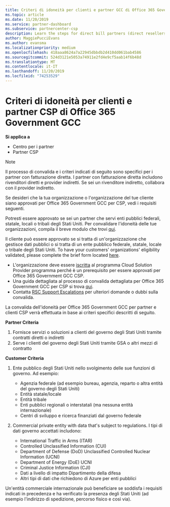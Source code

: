 ```yaml
---
title: Criteri di idoneità per clienti e partner GCC di Office 365 Government | Centro per i partner
ms.topic: article
ms.date: 11/20/2019
ms.service: partner-dashboard
ms.subservice: partnercenter-csp
description: Learn the steps for direct bill partners (direct resellers, indirect providers) to validate partners and customers for Office 365 Government GCC for CSP.
author: MaggiePucciEvans
ms.author: evansma
ms.localizationpriority: medium
ms.openlocfilehash: 418aaa8624a7a22945dbbdb2d410dd061bab4586
ms.sourcegitcommit: 524d3121e5053a74911e2fd4e9cf5aab14f6b48d
ms.translationtype: MT
ms.contentlocale: it-IT
ms.lasthandoff: 11/20/2019
ms.locfileid: "74253529"
---
```

# <a name="office-365-government-gcc-for-csp-partner-and-customer-eligibility-criteria"></a>Criteri di idoneità per clienti e partner CSP di Office 365 Government GCC

**Si applica a**

-  Centro per i partner
-  Partner CSP

>[!NOTE]
>Il processo di convalida e i criteri indicati di seguito sono specifici per i partner con fatturazione diretta. I partner con fatturazione diretta includono rivenditori diretti e provider indiretti.  Se sei un rivenditore indiretto, collabora con il provider indiretto. 

Se desideri che la tua organizzazione o l'organizzazione del tue cliente siano approvati per Office 365 Government GCC per CSP, vedi i requisiti seguenti.

Potresti essere approvato se sei un partner che servi enti pubblici federali, statale, locali o tribali degli Stati Uniti. Per convalidare l'idoneità delle tue organizzazioni, compila il breve modulo che trovi [qui](https://products.office.com/government/eligibility-validation?ReqType=CSPPartner).

Il cliente può essere approvato se si tratta di un'organizzazione che gestisce dati pubblici o si tratta di un ente pubblico federale, statale, locale o tribale degli Stati Uniti. To have your customers' organizations' eligibility validated, please complete the brief form located [here](https://products.office.com/government/eligibility-validation?ReqType=CSPCustomer). 

-   L'organizzazione deve essere [iscritta](https://partnercenter.microsoft.com/partner/cloud-solution-provider) al programma Cloud Solution Provider programma perché è un prerequisito per essere approvati per Office 365 Government GCC CSP.
-   Una guida dettagliata al processo di convalida dettagliata per Office 365 Government GCC per CSP si trova [qui](https://go.microsoft.com/fwlink/?linkid=2007323).
-   Contatta [RSC Support Escalations](mailto:usgcce@microsoft.com) per ulteriori domande o dubbi sulla convalida.

La convalida dell'idoneità per Office 365 Government GCC per partner e clienti CSP verrà effettuata in base ai criteri specifici descritti di seguito.

**Partner Criteria**
1.  Fornisce servizi o soluzioni a clienti del governo degli Stati Uniti tramite contratti diretti o indiretti
2.  Serve i clienti del governo degli Stati Uniti tramite GSA o altri mezzi di contratto

**Customer Criteria**
1.  Ente pubblico degli Stati Uniti nello svolgimento delle sue funzioni di governo. Ad esempio:
 
    -  Agenzia federale (ad esempio bureau, agenzia, reparto o altra entità del governo degli Stati Uniti)
    -   Entità statale/locale 
    -   Entità tribale
    -   Enti pubblici regionali o interstatali (ma nessuna entità internazionale)
    -   Centri di sviluppo e ricerca finanziati dal governo federale

2.  Commercial private entity with data that's subject to regulations. I tipi di dati governo accettati includono: 
    -   International Traffic in Arms (ITAR)
    -   Controlled Unclassified Information (CUI)
    -   Department of Defense (DoD) Unclassified Controlled Nuclear Information (UCNI)
    -   Department of Energy (DoE) UCNI
    -   Criminal Justice Information (CJI)
    -   Dati a livello di impatto Dipartimento della difesa
    -   Altri tipi di dati che richiedono di Azure per enti pubblici

Un'entità commerciale internazionale può beneficiare se soddisfa i requisiti indicati in precedenza e ha verificato la presenza degli Stati Uniti (ad esempio l'indirizzo di spedizione, percorso fisico e così via).

